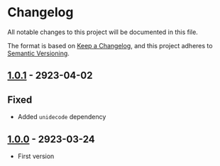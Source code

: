 # Changelog

All notable changes to this project will be documented in this file.

The format is based on [Keep a Changelog](https://keepachangelog.com/en/1.0.0/),
and this project adheres to [Semantic Versioning](https://semver.org/spec/v2.0.0.html).

## [1.0.1] - 2923-04-02

## Fixed

- Added `unidecode` dependency

## [1.0.0] - 2923-03-24

- First version

[1.0.1]: https://github.com/vsego/unidecode-replace/releases/tag/v1.0.1
[1.0.0]: https://github.com/vsego/unidecode-replace/releases/tag/v1.0.0
